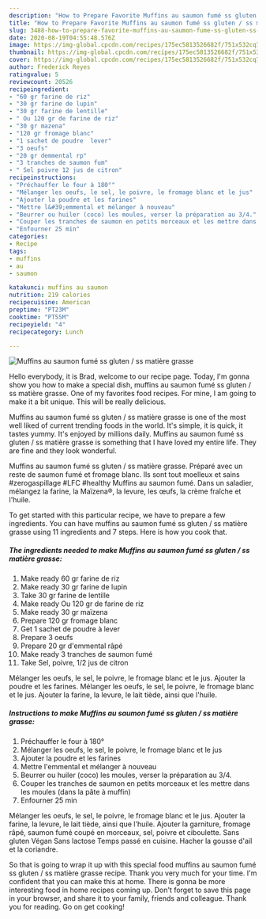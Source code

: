 ```yaml
---
description: "How to Prepare Favorite Muffins au saumon fumé ss gluten / ss matière grasse"
title: "How to Prepare Favorite Muffins au saumon fumé ss gluten / ss matière grasse"
slug: 3488-how-to-prepare-favorite-muffins-au-saumon-fume-ss-gluten-ss-matiere-grasse
date: 2020-08-19T04:55:48.576Z
image: https://img-global.cpcdn.com/recipes/175ec5813526682f/751x532cq70/muffins-au-saumon-fume-ss-gluten-ss-matiere-grasse-photo-principale-de-la-recette.jpg
thumbnail: https://img-global.cpcdn.com/recipes/175ec5813526682f/751x532cq70/muffins-au-saumon-fume-ss-gluten-ss-matiere-grasse-photo-principale-de-la-recette.jpg
cover: https://img-global.cpcdn.com/recipes/175ec5813526682f/751x532cq70/muffins-au-saumon-fume-ss-gluten-ss-matiere-grasse-photo-principale-de-la-recette.jpg
author: Frederick Reyes
ratingvalue: 5
reviewcount: 20526
recipeingredient:
- "60 gr farine de riz"
- "30 gr farine de lupin"
- "30 gr farine de lentille"
- " Ou 120 gr de farine de riz"
- "30 gr mazena"
- "120 gr fromage blanc"
- "1 sachet de poudre  lever"
- "3 oeufs"
- "20 gr demmental rp"
- "3 tranches de saumon fum"
- " Sel poivre 12 jus de citron"
recipeinstructions:
- "Préchauffer le four à 180°"
- "Mélanger les oeufs, le sel, le poivre, le fromage blanc et le jus"
- "Ajouter la poudre et les farines"
- "Mettre l&#39;emmental et mélanger à nouveau"
- "Beurrer ou huiler (coco) les moules, verser la préparation au 3/4."
- "Couper les tranches de saumon en petits morceaux et les mettre dans les moules (dans la pâte à muffin)"
- "Enfourner 25 min"
categories:
- Recipe
tags:
- muffins
- au
- saumon

katakunci: muffins au saumon 
nutrition: 219 calories
recipecuisine: American
preptime: "PT23M"
cooktime: "PT55M"
recipeyield: "4"
recipecategory: Lunch

---
```



![Muffins au saumon fumé ss gluten / ss matière grasse](https://img-global.cpcdn.com/recipes/175ec5813526682f/751x532cq70/muffins-au-saumon-fume-ss-gluten-ss-matiere-grasse-photo-principale-de-la-recette.jpg)

Hello everybody, it is Brad, welcome to our recipe page. Today, I'm gonna show you how to make a special dish, muffins au saumon fumé ss gluten / ss matière grasse. One of my favorites food recipes. For mine, I am going to make it a bit unique. This will be really delicious.

Muffins au saumon fumé ss gluten / ss matière grasse is one of the most well liked of current trending foods in the world. It's simple, it is quick, it tastes yummy. It's enjoyed by millions daily. Muffins au saumon fumé ss gluten / ss matière grasse is something that I have loved my entire life. They are fine and they look wonderful.

Muffins au saumon fumé ss gluten / ss matière grasse. Préparé avec un reste de saumon fumé et fromage blanc. Ils sont tout moelleux et sains #zerogaspillage #LFC #healthy Muffins au saumon fumé. Dans un saladier, mélangez la farine, la Maïzena®, la levure, les œufs, la crème fraîche et l&#39;huile.


To get started with this particular recipe, we have to prepare a few ingredients. You can have muffins au saumon fumé ss gluten / ss matière grasse using 11 ingredients and 7 steps. Here is how you cook that.

<!--inarticleads1-->

##### The ingredients needed to make Muffins au saumon fumé ss gluten / ss matière grasse:

1. Make ready 60 gr farine de riz
1. Make ready 30 gr farine de lupin
1. Take 30 gr farine de lentille
1. Make ready  Ou 120 gr de farine de riz
1. Make ready 30 gr maïzena
1. Prepare 120 gr fromage blanc
1. Get 1 sachet de poudre à lever
1. Prepare 3 oeufs
1. Prepare 20 gr d&#39;emmental râpé
1. Make ready 3 tranches de saumon fumé
1. Take  Sel, poivre, 1/2 jus de citron


Mélanger les oeufs, le sel, le poivre, le fromage blanc et le jus. Ajouter la poudre et les farines. Mélanger les oeufs, le sel, le poivre, le fromage blanc et le jus. Ajouter la farine, la levure, le lait tiède, ainsi que l&#39;huile. 

<!--inarticleads2-->

##### Instructions to make Muffins au saumon fumé ss gluten / ss matière grasse:

1. Préchauffer le four à 180°
1. Mélanger les oeufs, le sel, le poivre, le fromage blanc et le jus
1. Ajouter la poudre et les farines
1. Mettre l&#39;emmental et mélanger à nouveau
1. Beurrer ou huiler (coco) les moules, verser la préparation au 3/4.
1. Couper les tranches de saumon en petits morceaux et les mettre dans les moules (dans la pâte à muffin)
1. Enfourner 25 min


Mélanger les oeufs, le sel, le poivre, le fromage blanc et le jus. Ajouter la farine, la levure, le lait tiède, ainsi que l&#39;huile. Ajouter la garniture, fromage râpé, saumon fumé coupé en morceaux, sel, poivre et ciboulette. Sans gluten Végan Sans lactose Temps passé en cuisine. Hacher la gousse d&#39;ail et la coriandre. 

So that is going to wrap it up with this special food muffins au saumon fumé ss gluten / ss matière grasse recipe. Thank you very much for your time. I'm confident that you can make this at home. There is gonna be more interesting food in home recipes coming up. Don't forget to save this page in your browser, and share it to your family, friends and colleague. Thank you for reading. Go on get cooking!
